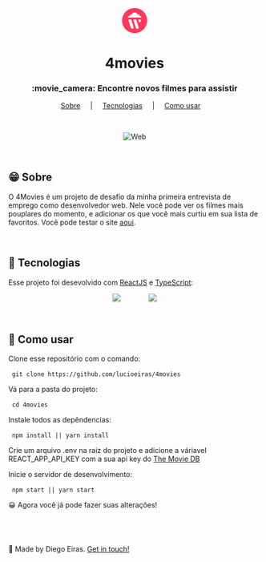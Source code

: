 <p align="center">
  <img src="./src/assets/logo.svg" alt="Ecommunity" heigth="10%" width="10%" />
</p>

<h1 align="center"> 4movies</h1>

<h3 align="center">:movie_camera: Encontre novos filmes para assistir</h3>

<p align="center">
  <a href="#techs">Sobre</a> &nbsp;&nbsp;&nbsp; | &nbsp;&nbsp;&nbsp;
  <a href="#techs">Tecnologias</a> &nbsp;&nbsp;&nbsp; | &nbsp;&nbsp;&nbsp; 
  <a href="#use">Como usar</a> &nbsp;&nbsp;&nbsp; 
</p>

<br>

<p align="center">
  <img src="https://user-images.githubusercontent.com/67290471/100554625-973ec300-3274-11eb-8347-77dc22ece20b.png" alt="Web" />
</p>

<br>

<h2 id="techs">😁 Sobre </h2>

O 4Movies é um projeto de desafio da minha primeira entrevista de emprego como desenvolvedor web. Nele você pode ver os filmes mais pouplares do momento, e 
adicionar os que você mais curtiu em sua lista de favoritos.
Você pode testar o site [aqui](https://4Movies.netlify.app).

<br>

<h2 id="techs">🚀 Tecnologias </h2>

Esse projeto foi desevolvido com [ReactJS](https://reactjs.org/) e [TypeScript](https://www.typescriptlang.org/):

<p align="center">
  <a href="https://reactjs.org/" margin="48px"><img src="https://i.imgur.com/3V4pdSH.png" height="80px" /></a> &nbsp;&nbsp;&nbsp;&nbsp;&nbsp;&nbsp;&nbsp;&nbsp;&nbsp;&nbsp;&nbsp;&nbsp;  <a href="https://www.typescriptlang.org/"><img src="https://miro.medium.com/max/816/1*mn6bOs7s6Qbao15PMNRyOA.png" height="80px" /></a>
</p>

<br>

<h2 id="use">📢  Como usar </h2>

Clone esse repositório com o comando:
```
 git clone https://github.com/lucioeiras/4movies
```

Vá para a pasta do projeto:
```
 cd 4movies
```

Instale todos as depêndencias:
```
 npm install || yarn install
```

Crie um arquivo .env na raiz do projeto e adicione a váriavel REACT_APP_API_KEY com a sua api key do [The Movie DB](https://www.themoviedb.org/settings/api)

Inicie o servidor de desenvolvimento:
```
 npm start || yarn start
```

😀 Agora você já pode fazer suas alterações!
  
<br> 
  
<h1> </h1>

👋 Made by Diego Eiras. 
[Get in touch!](https://www.linkedin.com/in/diegoeiras)
